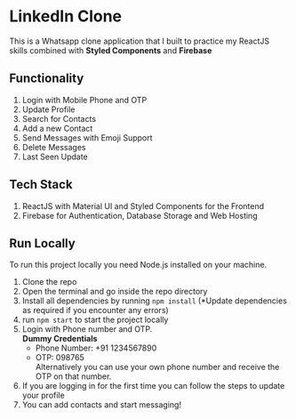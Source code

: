 # LinkedIn Clone
This is a Whatsapp clone application that I built to practice my ReactJS skills combined with **Styled Components** and **Firebase**

## Functionality
1) Login with Mobile Phone and OTP
2) Update Profile
3) Search for Contacts
4) Add a new Contact
5) Send Messages with Emoji Support
6) Delete Messages
7) Last Seen Update

## Tech Stack
1) ReactJS with Material UI and Styled Components for the Frontend
2) Firebase for Authentication, Database Storage and Web Hosting

## Run Locally
To run this project locally you need Node.js installed on your machine.
1) Clone the repo
2) Open the terminal and go inside the repo directory
3) Install all dependencies by running `npm install` (*Update dependencies as required if you encounter any errors)
4) run `npm start` to start the project locally
5) Login with Phone number and OTP.<br/> 
    **Dummy Credentials**
    - Phone Number: +91 1234567890
    - OTP: 098765<br/>
Alternatively you can use your own phone number and receive the OTP on that number.
6) If you are logging in for the first time you can follow the steps to update your profile
7) You can add contacts and start messaging!




